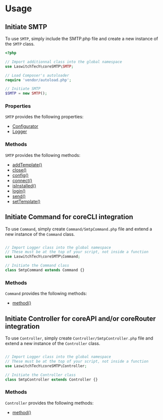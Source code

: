 # Usage
## Initiate SMTP
To use `SMTP`, simply include the SMTP.php file and create a new instance of the `SMTP` class.

```php
<?php

// Import additionnal class into the global namespace
use LaswitchTech\coreSMTP\SMTP;

// Load Composer's autoloader
require 'vendor/autoload.php';

// Initiate SMTP
$SMTP = new SMTP();
```

### Properties
`SMTP` provides the following properties:

- [Configurator](https://github.com/LaswitchTech/coreConfigurator)
- [Logger](https://github.com/LaswitchTech/coreLogger)

### Methods
`SMTP` provides the following methods:

- [addTemplate()](methods/SMTP/addTemplate.md)
- [close()](methods/SMTP/close.md)
- [config()](methods/SMTP/config.md)
- [connect()](methods/SMTP/connect.md)
- [isInstalled()](methods/SMTP/isInstalled.md)
- [login()](methods/SMTP/login.md)
- [send()](methods/SMTP/send.md)
- [setTemplate()](methods/SMTP/setTemplate.md)

## Initiate Command for coreCLI integration
To use `Command`, simply create `Command/SmtpCommand.php` file and extend a new instance of the `Command` class.

```php

// Import Logger class into the global namespace
// These must be at the top of your script, not inside a function
use LaswitchTech\coreSMTP\Command;

// Initiate the Command class
class SmtpCommand extends Command {}
```

### Methods
`Command` provides the following methods:

- [method()](methods/Command/method.md)

## Initiate Controller for coreAPI and/or coreRouter integration
To use `Controller`, simply create `Controller/SmtpController.php` file and extend a new instance of the `Controller` class.

```php

// Import Logger class into the global namespace
// These must be at the top of your script, not inside a function
use LaswitchTech\coreSMTP\Controller;

// Initiate the Controller class
class SmtpController extends Controller {}
```

### Methods
`Controller` provides the following methods:

- [method()](methods/Controller/method.md)
